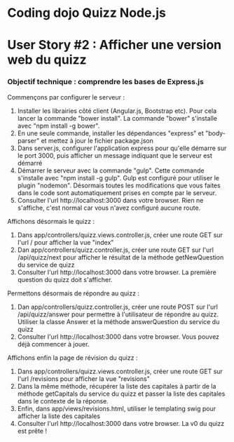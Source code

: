 # Coding dojo Quizz Node.js

# User Story #2 : Afficher une version web du quizz

### Objectif technique : comprendre les bases de Express.js

Commençons par configurer le serveur :

1. Installer les librairies côté client (Angular.js, Bootstrap etc). Pour cela lancer la commande "bower install". La  commande
"bower" s'installe avec "npm install -g bower".
2. En une seule commande, installer les dépendances "express" et "body-parser" et mettez à jour le fichier package.json
3. Dans server.js, configurer l'application express pour qu'elle démarre sur le port 3000, puis afficher un message 
indiquant que le serveur est démarré
4. Démarrer le serveur avec la commande "gulp". Cette commande s'installe avec "npm install -g gulp". Gulp est configuré
pour utiliser le plugin "nodemon". Désormais toutes les modifications que vous faites dans le code sont automatiquement
prises en compte par le serveur.
5. Consulter l'url http://localhost:3000 dans votre browser. Rien ne s'affiche, c'est normal car vous n'avez configuré
aucune route.

Affichons désormais le quizz : 

1. Dans app/controllers/quizz.views.controller.js, créer une route GET sur l'url / pour afficher la vue "index"
2. Dan app/controllers/quizz.controller.js, créer une route GET sur l'url /api/quizz/next pour afficher le résultat
de la méthode getNewQuestion du service de quizz
3. Consulter l'url http://localhost:3000 dans votre browser. La première question du quizz doit s'afficher.

Permettons désormais de répondre au quizz :

1. Dan app/controllers/quizz.controller.js, créer une route POST sur l'url /api/quizz/answer pour permettre à l'utilisateur
de répondre au quizz. Utiliser la classe Answer et la méthode answerQuestion du service du quizz
2. Consulter l'url http://localhost:3000 dans votre browser. Vous pouvez déjà commencer à jouer.

Affichons enfin la page de révision du quizz :

1. Dans app/controllers/quizz.views.controller.js, créer une route GET sur l'url /revisions pour afficher la vue "revisions"
2. Dans la même méthode, récupérer la liste des capitales à partir de la méthode getCapitals du service du quizz et passer
la liste des capitales dans le contexte de la réponse.
3. Enfin, dans app/views/revisions.html, utiliser le templating swig pour afficher la liste des capitales
4. Consulter l'url http://localhost:3000 dans votre browser. La v0 du quizz est prête !
